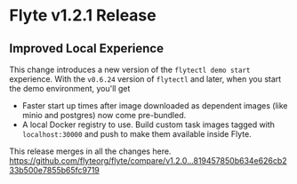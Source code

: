 # Flyte v1.2.1 Release

## Improved Local Experience
This change introduces a new version of the `flytectl demo start` experience. With the `v0.6.24` version of `flytectl` and later, when you start the demo environment, you'll get

* Faster start up times after image downloaded as dependent images (like minio and postgres) now come pre-bundled.
* A local Docker registry to use. Build custom task images tagged with `localhost:30000` and push to make them available inside Flyte.

This release merges in all the changes here.
https://github.com/flyteorg/flyte/compare/v1.2.0...819457850b634e626cb233b500e7855b65fc9719

